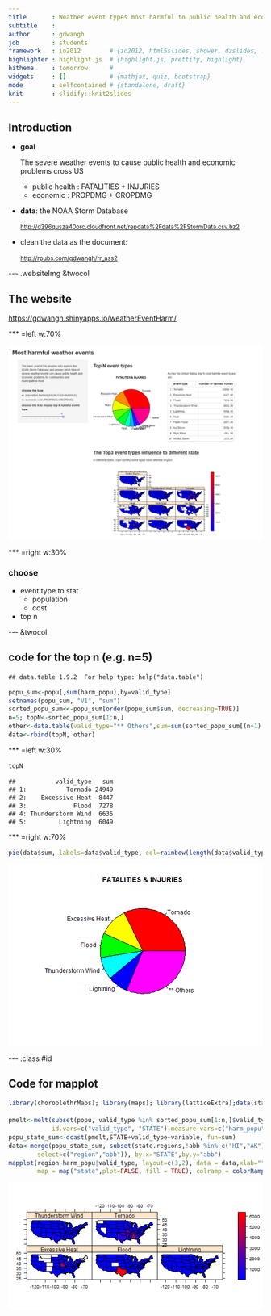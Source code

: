 ```yaml
---
title       : Weather event types most harmful to public health and economic
subtitle    : 
author      : gdwangh
job         : students
framework   : io2012        # {io2012, html5slides, shower, dzslides, ...}
highlighter : highlight.js  # {highlight.js, prettify, highlight}
hitheme     : tomorrow      # 
widgets     : []            # {mathjax, quiz, bootstrap}
mode        : selfcontained # {standalone, draft}
knit        : slidify::knit2slides
---
```


## Introduction

- **goal**

    The severe weather events to cause public health and economic problems cross US
    
  + public health : FATALITIES + INJURIES 
  + economic : PROPDMG + CROPDMG 
  
- **data**: the NOAA Storm Database   

  <small> http://d396qusza40orc.cloudfront.net/repdata%2Fdata%2FStormData.csv.bz2 </small>
    
- clean the data as the document:   

  <small> http://rpubs.com/gdwangh/rr_ass2 </small>

--- .websiteImg &twocol

## The website

https://gdwangh.shinyapps.io/weatherEventHarm/

*** =left w:70%

![website](img/harmEvent.png)

*** =right w:30%
   
### choose
- event type to stat
  * population
  * cost
- top n

--- &twocol

## code for the top n (e.g. n=5)

```
## data.table 1.9.2  For help type: help("data.table")
```


```r
popu_sum<-popu[,sum(harm_popu),by=valid_type]
setnames(popu_sum, "V1", "sum")
sorted_popu_sum<<-popu_sum[order(popu_sum$sum, decreasing=TRUE)]
n=5; topN<-sorted_popu_sum[1:n,] 
other<-data.table(valid_type="** Others",sum=sum(sorted_popu_sum[(n+1):nrow(sorted_popu_sum),]$sum))
data<-rbind(topN, other)
```

*** =left w:30%


```r
topN
```

```
##           valid_type   sum
## 1:           Tornado 24949
## 2:    Excessive Heat  8447
## 3:             Flood  7278
## 4: Thunderstorm Wind  6635
## 5:         Lightning  6049
```

*** =right w:70%


```r
pie(data$sum, labels=data$valid_type, col=rainbow(length(data$valid_type)),main="FATALITIES & INJURIES")
```

![plot of chunk unnamed-chunk-4](assets/fig/unnamed-chunk-4-1.png) 

--- .class #id 

## Code for mapplot


```r
library(choroplethrMaps); library(maps); library(latticeExtra);data(state.regions)

pmelt<-melt(subset(popu, valid_type %in% sorted_popu_sum[1:n,]$valid_type), 
			id.vars=c("valid_type", "STATE"),measure.vars=c("harm_popu"))
popu_state_sum<-dcast(pmelt,STATE+valid_type~variable, fun=sum)  
data<-merge(popu_state_sum, subset(state.regions,!abb %in% c("HI","AK"), 
		select=c("region","abb")), by.x="STATE",by.y="abb")
mapplot(region~harm_popu|valid_type, layout=c(3,2), data = data,xlab="", 
		map = map("state",plot=FALSE, fill = TRUE), colramp = colorRampPalette(c("blue","red")))
```

![plot of chunk unnamed-chunk-5](assets/fig/unnamed-chunk-5-1.png) 






